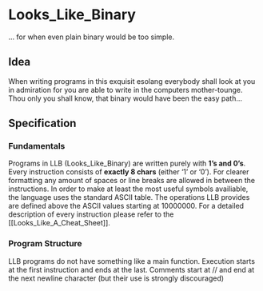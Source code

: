 # Looks_Like_Binary
… for when even plain binary would be too simple.

## Idea
When writing programs in this exquisit esolang everybody shall look at you in admiration for you are able to write in the computers mother-tounge. 
Thou only you shall know, that binary would have been the easy path…

## Specification
### Fundamentals
Programs in LLB (Looks_Like_Binary) are written purely with **1’s and 0’s**.
Every instruction consists of **exactly 8 chars** (either ‘1’ or ‘0’).
For clearer formatting any amount of spaces or line breaks are allowed in between the instructions.
In order to make at least the most useful symbols availiable, the language uses the standard ASCII table.
The operations LLB provides are defined above the ASCII values starting at 10000000.
For a detailed description of every instruction please refer to the [[Looks_Like_A_Cheat_Sheet]].

### Program Structure
LLB programs do not have something like a main function. Execution starts at the first instruction and ends at the last.
Comments start at // and end at the next newline character (but their use is strongly discouraged)